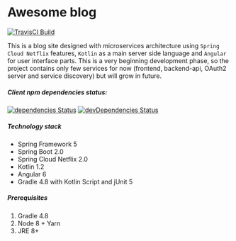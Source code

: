 Awesome blog
=============

[![TravisCI Build](https://travis-ci.org/hiper2d/awesome-blog.svg)](https://travis-ci.org/hiper2d/awesome-blog)

This is a blog site designed with microservices architecture using `Spring Cloud Netflix` features, `Kotlin` as a main server side language and `Angular` for user interface parts. This is a very beginning development phase, so the project contains only few services for now (frontend, backend-api, OAuth2 server and service discovery) but will grow in future.

##### Client npm dependencies status:

[![dependencies Status](https://david-dm.org/hiper2d/awesome-blog/status.svg?path=client)](https://david-dm.org/hiper2d/awesome-blog?path=frontend/src/main/ng)
[![devDependencies Status](https://david-dm.org/hiper2d/awesome-blog/dev-status.svg?path=frontend/src/main/ng)](https://david-dm.org/hiper2d/awesome-blog?path=frontend/src/main/ng&type=dev)

##### Technology stack
* Spring Framework 5
* Spring Boot 2.0
* Spring Cloud Netflix 2.0
* Kotlin 1.2
* Angular 6
* Gradle 4.8 with Kotlin Script and jUnit 5

##### Prerequisites
1. Gradle 4.8
3. Node 8 + Yarn
4. JRE 8+
